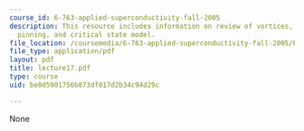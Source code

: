 ```yaml
---
course_id: 6-763-applied-superconductivity-fall-2005
description: This resource includes information on review of vortices, flux flow,
  pinning, and critical state model.
file_location: /coursemedia/6-763-applied-superconductivity-fall-2005/be0d5901756b873df017d2b34c94d29c_lecture17.pdf
file_type: application/pdf
layout: pdf
title: lecture17.pdf
type: course
uid: be0d5901756b873df017d2b34c94d29c

---
```

None